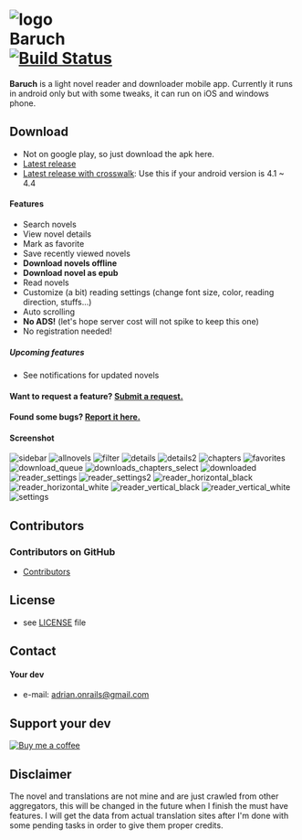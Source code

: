 ![logo](resources/android/icon/drawable-xxxhdpi-icon.png "logo")  
Baruch  
[![Build Status](https://travis-ci.org/adrianonrails/baruch.svg?branch=master)](https://travis-ci.org/adrianonrails/baruch)
======
**Baruch** is a light novel reader and downloader mobile app. Currently it runs in android only but with some tweaks, it can run on iOS and windows phone.

## Download
* Not on google play, so just download the apk here.
* [Latest release](https://github.com/adrianonrails/baruch/releases/download/v0.9.3/Baruch.apk)
* [Latest release with crosswalk](https://github.com/adrianonrails/baruch/releases/download/v0.9.3/Baruch_crosswalk.apk): Use this if your android version is 4.1 ~ 4.4

#### Features
* Search novels
* View novel details
* Mark as favorite
* Save recently viewed novels
* **Download novels offline**
* **Download novel as epub**
* Read novels
* Customize (a bit) reading settings (change font size, color, reading direction, stuffs...)
* Auto scrolling
* **No ADS!** (let's hope server cost will not spike to keep this one)
* No registration needed!
##### Upcoming features
* See notifications for updated novels
#### Want to request a feature? [Submit a request.](https://github.com/adrianonrails/baruch/issues/new)
#### Found some bugs? [Report it here.](https://github.com/adrianonrails/baruch/issues/new)

#### Screenshot
![sidebar](https://user-images.githubusercontent.com/18593260/28713447-af6dfe5c-73c1-11e7-871a-d0f59c96537c.PNG "Sidebar")
![allnovels](https://user-images.githubusercontent.com/18593260/28713554-0d7588bc-73c2-11e7-82fe-20204ff088d0.PNG "All novels list")
![filter](https://user-images.githubusercontent.com/18593260/28713448-af999b84-73c1-11e7-95d1-c9855bc4a8b8.PNG "Filter")
![details](https://user-images.githubusercontent.com/18593260/28713450-afa73424-73c1-11e7-8993-a98fb5c0edbb.PNG "Novel details page")
![details2](https://user-images.githubusercontent.com/18593260/28713455-afd09134-73c1-11e7-8e61-4840c07cebdf.PNG "Novel details page")
![chapters](https://user-images.githubusercontent.com/18593260/28713449-afa6316e-73c1-11e7-82ca-3fd7f15f0b53.PNG "Chapters list")
![favorites](https://user-images.githubusercontent.com/18593260/28713458-afd42312-73c1-11e7-9c64-7e96f4073d78.PNG "Favorites")
![download_queue](https://user-images.githubusercontent.com/18593260/28713456-afd21086-73c1-11e7-8278-b5e8ea52a61f.PNG "Downloading queue")
![downloads_chapters_select](https://user-images.githubusercontent.com/18593260/28713462-affcb85e-73c1-11e7-9790-e66b7b25010e.PNG "Download chapters")
![downloaded](https://user-images.githubusercontent.com/18593260/28713457-afd3905a-73c1-11e7-8c08-e0e1547a9891.PNG "Downloaded stuffs")
![reader_settings](https://user-images.githubusercontent.com/18593260/28713669-a3e202bc-73c2-11e7-8efc-c2d47fc7bbdc.PNG "Reader settings")
![reader_settings2](https://user-images.githubusercontent.com/18593260/28713670-a3e2b70c-73c2-11e7-8d68-d29062a1d37f.PNG "Reader settings")
![reader_horizontal_black](https://user-images.githubusercontent.com/18593260/28713453-afbd9174-73c1-11e7-8fb5-4733f516e2ca.PNG "Reader horizontal reading inverted")
![reader_horizontal_white](https://user-images.githubusercontent.com/18593260/28713451-afa83b08-73c1-11e7-9566-c19dc02394bb.PNG "Reader horizontal reading")
![reader_vertical_black](https://user-images.githubusercontent.com/18593260/28713454-afc49ec4-73c1-11e7-8546-272ece0513f7.PNG "Reader vertival reading inverted")
![reader_vertical_white](https://user-images.githubusercontent.com/18593260/28713452-afa85962-73c1-11e7-8175-7ebe6478142c.PNG "Reader vertical reading")
![settings](https://user-images.githubusercontent.com/18593260/28713460-aff07f26-73c1-11e7-9fa5-fdc571b3e6af.PNG "Settings")


## Contributors

### Contributors on GitHub
* [Contributors](https://github.com/adrianonrails/baruch/graphs/contributors)

## License 
* see [LICENSE](https://github.com/adrianonrails/baruch/blob/master/LICENSE) file

## Contact
#### Your dev
* e-mail: adrian.onrails@gmail.com

## Support your dev
[![Buy me a coffee](https://az743702.vo.msecnd.net/cdn/kofi2.png?v=0)](https://ko-fi.com/S6S6EEF0)

## Disclaimer
The novel and translations are not mine and are just crawled from other aggregators, this will be changed in the future when I finish the must have features. I will get the data from actual translation sites after I'm done with some pending tasks in order to give them proper credits.
